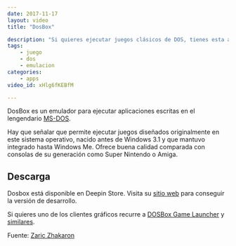 ```yaml
---
date: 2017-11-17
layout: video
title: "DosBox"

description: "Si quieres ejecutar juegos clásicos de DOS, tienes esta aplicación"
tags:
    - juego
    - dos
    - emulacion
categories:
    - apps
video_id: xHlg6fKEBfM

---
```

<!--more-->

DosBox es un emulador para ejecutar aplicaciones escritas en el lengendario [MS-DOS](https://es.wikipedia.org/wiki/MS-DOS).

Hay que señalar que permite ejecutar juegos diseñados originalmente en este sistema operativo, nacido antes de Windows 3.1 y que mantuvo integrado hasta Windows Me. Ofrece buena calidad comparada con consolas de su generación como Super Nintendo o Amiga.

## Descarga

Dosbox está disponible en Deepin Store. Visita su [sitio web](https://www.dosbox.com/) para conseguir la versión de desarrollo.

Si quieres uno de los clientes gráficos recurre a [DOSBox Game Launcher](http://members.quicknet.nl/blankendaalr/dbgl/) y [similares](https://www.dosbox.com/wiki/DOSBoxFrontends).

Fuente: [Zaric Zhakaron](https://www.youtube.com/channel/UC5n2P_1F8nQhOo0fLGdh-iw)

